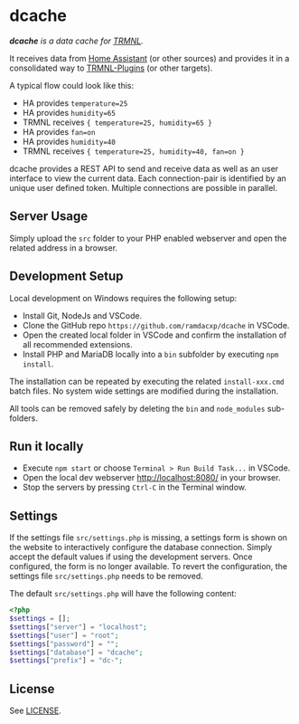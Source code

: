 # dcache

_**dcache** is a data cache for [TRMNL](https://usetrmnl.com/)._

It receives data from [Home Assistant](https://www.home-assistant.io/) (or other sources) and provides it in a consolidated way to [TRMNL-Plugins](https://help.usetrmnl.com/en/articles/9510536-custom-plugins) (or other targets).

A typical flow could look like this:

* HA provides `temperature=25`
* HA provides `humidity=65`
* TRMNL receives `{ temperature=25, humidity=65 }`
* HA provides `fan=on`
* HA provides `humidity=40`
* TRMNL receives `{ temperature=25, humidity=40, fan=on }`

dcache provides a REST API to send and receive data as well as an user interface to view the current data.
Each connection-pair is identified by an unique user defined token.
Multiple connections are possible in parallel.

## Server Usage

Simply upload the `src` folder to your PHP enabled webserver and open the related address in a browser.

## Development Setup

Local development on Windows requires the following setup:

* Install Git, NodeJs and VSCode.
* Clone the GitHub repo `https://github.com/ramdacxp/dcache` in VSCode.
* Open the created local folder in VSCode and confirm the installation of all recommended extensions.
* Install PHP and MariaDB locally into a `bin` subfolder by executing `npm install`.

The installation can be repeated by executing the related `install-xxx.cmd` batch files. No system wide settings are modified during the installation.

All tools can be removed safely by deleting the `bin` and `node_modules` sub-folders.

## Run it locally

* Execute `npm start` or choose `Terminal > Run Build Task...` in VSCode.
* Open the local dev webserver <http://localhost:8080/> in your browser.
* Stop the servers by pressing `Ctrl-C` in the Terminal window.

## Settings

If the settings file `src/settings.php` is missing, a settings form is shown on the website to interactively configure the database connection.
Simply accept the default values if using the development servers.
Once configured, the form is no longer available. To revert the configuration, the settings file `src/settings.php` needs to be removed.

The default `src/settings.php` will have the following content:

```php
<?php
$settings = [];
$settings["server"] = "localhost";
$settings["user"] = "root";
$settings["password"] = "";
$settings["database"] = "dcache";
$settings["prefix"] = "dc-";
```

## License

See [LICENSE](LICENSE).
